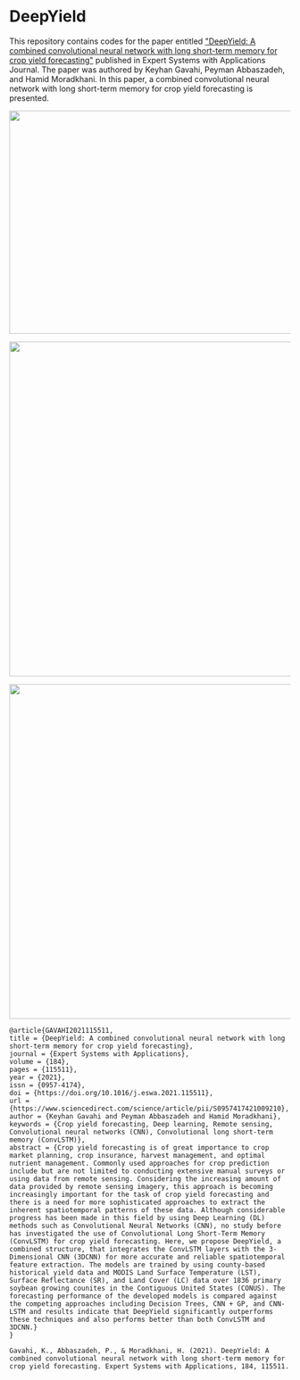 # DeepYield

 This repository contains codes for the paper entitled <a href="https://www.sciencedirect.com/science/article/pii/S0957417421009210" target="_blank">"DeepYield: A combined convolutional neural network with long short-term memory for crop yield forecasting"</a> published in Expert Systems with Applications Journal. The paper was authored by Keyhan Gavahi, Peyman Abbaszadeh, and Hamid Moradkhani. In this paper, a combined convolutional neural network with long short-term memory for crop yield forecasting is presented.

<p align="center">
<img src="figures/Figure5.jpg" width="600" height="400">
</p>

<p align="center">
<img src="figures/Figure10.jpg" width="550" height="600">
</p>

<p align="center">
<img src="figures/Figure9.jpg" width="600" height="600">
</p>

```
@article{GAVAHI2021115511,
title = {DeepYield: A combined convolutional neural network with long short-term memory for crop yield forecasting},
journal = {Expert Systems with Applications},
volume = {184},
pages = {115511},
year = {2021},
issn = {0957-4174},
doi = {https://doi.org/10.1016/j.eswa.2021.115511},
url = {https://www.sciencedirect.com/science/article/pii/S0957417421009210},
author = {Keyhan Gavahi and Peyman Abbaszadeh and Hamid Moradkhani},
keywords = {Crop yield forecasting, Deep learning, Remote sensing, Convolutional neural networks (CNN), Convolutional long short-term memory (ConvLSTM)},
abstract = {Crop yield forecasting is of great importance to crop market planning, crop insurance, harvest management, and optimal nutrient management. Commonly used approaches for crop prediction include but are not limited to conducting extensive manual surveys or using data from remote sensing. Considering the increasing amount of data provided by remote sensing imagery, this approach is becoming increasingly important for the task of crop yield forecasting and there is a need for more sophisticated approaches to extract the inherent spatiotemporal patterns of these data. Although considerable progress has been made in this field by using Deep Learning (DL) methods such as Convolutional Neural Networks (CNN), no study before has investigated the use of Convolutional Long Short-Term Memory (ConvLSTM) for crop yield forecasting. Here, we propose DeepYield, a combined structure, that integrates the ConvLSTM layers with the 3-Dimensional CNN (3DCNN) for more accurate and reliable spatiotemporal feature extraction. The models are trained by using county-based historical yield data and MODIS Land Surface Temperature (LST), Surface Reflectance (SR), and Land Cover (LC) data over 1836 primary soybean growing counites in the Contiguous United States (CONUS). The forecasting performance of the developed models is compared against the competing approaches including Decision Trees, CNN + GP, and CNN-LSTM and results indicate that DeepYield significantly outperforms these techniques and also performs better than both ConvLSTM and 3DCNN.}
}
```

```
Gavahi, K., Abbaszadeh, P., & Moradkhani, H. (2021). DeepYield: A combined convolutional neural network with long short-term memory for crop yield forecasting. Expert Systems with Applications, 184, 115511.
```


